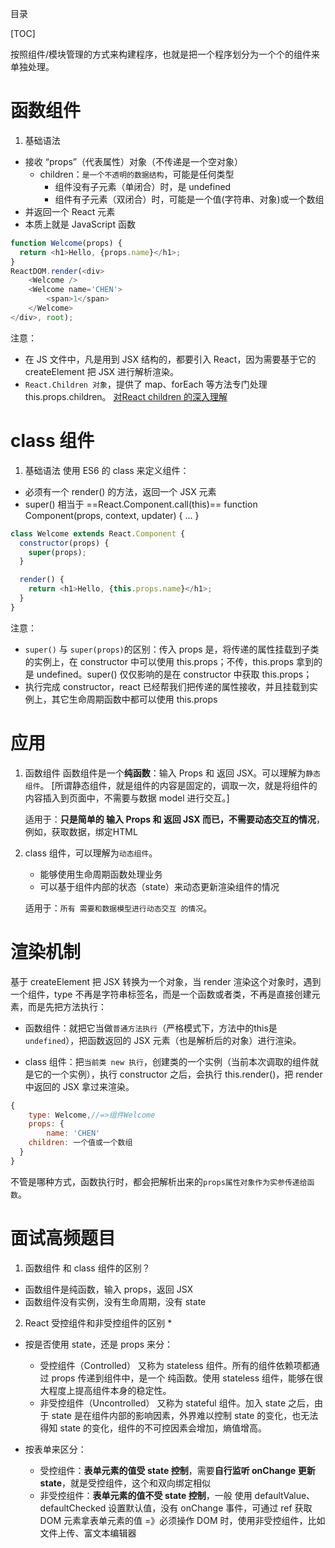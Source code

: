 目录

[TOC]

按照组件/模块管理的方式来构建程序，也就是把一个程序划分为一个个的组件来单独处理。

# 函数组件
1. 基础语法
- 接收 “props”（代表属性）对象（不传递是一个空对象）
  + children：`是一个不透明的数据结构`，可能是任何类型
    + 组件没有子元素（单闭合）时，是 undefined
    + 组件有子元素（双闭合）时，可能是一个值(字符串、对象)或一个数组
- 并返回一个 React 元素
- 本质上就是 JavaScript 函数
```js
function Welcome(props) {
  return <h1>Hello, {props.name}</h1>;
}
ReactDOM.render(<div>
    <Welcome />
    <Welcome name='CHEN'>
        <span>1</span>
    </Welcome>
</div>, root);
```
注意：
- 在 JS 文件中，凡是用到 JSX 结构的，都要引入 React，因为需要基于它的 createElement 把 JSX 进行解析渲染。
- `React.Children 对象`，提供了 map、forEach 等方法专门处理 this.props.children。 [对React children 的深入理解](https://www.jianshu.com/p/d1975493b5ea)


# class 组件
1. 基础语法
使用 ES6 的 class 来定义组件：
- 必须有一个 render() 的方法，返回一个 JSX 元素
- super() 相当于 ==React.Component.call(this)==
  function Component(props, context, updater) { ... }
  
```js
class Welcome extends React.Component {
  constructor(props) {
    super(props);
  }

  render() {
    return <h1>Hello, {this.props.name}</h1>;
  }
}
```
注意：
- `super()` 与 `super(props)`的区别：传入 props 是，将传递的属性挂载到子类的实例上，在 constructor 中可以使用 this.props；不传，this.props 拿到的是 undefined。super() 仅仅影响的是在 constructor 中获取 this.props；
- 执行完成 constructor，react 已经帮我们把传递的属性接收，并且挂载到实例上，其它生命周期函数中都可以使用 this.props

# 应用
1. 函数组件
函数组件是一个**纯函数**：输入 Props 和 返回 JSX。可以理解为`静态组件`。
[所谓静态组件，就是组件的内容是固定的，调取一次，就是将组件的内容插入到页面中，不需要与数据 model 进行交互。]

    适用于：**只是简单的 输入 Props 和 返回 JSX 而已，不需要动态交互的情况**，例如，获取数据，绑定HTML


2. class 组件，可以理解为`动态组件`。
    - 能够使用生命周期函数处理业务
    - 可以基于组件内部的状态（state）来动态更新渲染组件的情况

    适用于：`所有 需要和数据模型进行动态交互 的情况`。



# 渲染机制
基于 createElement 把 JSX 转换为一个对象，当 render 渲染这个对象时，遇到一个组件，type 不再是字符串标签名，而是一个函数或者类，不再是直接创建元素，而是先把方法执行：

- 函数组件：就把它当做`普通方法执行`（严格模式下，方法中的this是`undefined`），把函数返回的 JSX 元素（也是解析后的对象）进行渲染。

- class 组件：把`当前类 new 执行`，创建类的一个实例（当前本次调取的组件就是它的一个实例），执行 constructor 之后，会执行 this.render()，把 render 中返回的 JSX 拿过来渲染。

```js
{
	type: Welcome,//=>组件Welcome
	props: {
		name: 'CHEN'
    children: 一个值或一个数组
  }
}
```

不管是哪种方式，函数执行时，都会把解析出来的`props属性对象作为实参传递给函数`。







# 面试高频题目
1. 函数组件 和 class 组件的区别？
- 函数组件是纯函数，输入 props，返回 JSX
- 函数组件没有实例，没有生命周期，没有 state

2. React 受控组件和非受控组件的区别 *
- 按是否使用 state，还是 props 来分：
  + 受控组件（Controlled）
又称为 stateless 组件。所有的组件依赖项都通过 props 传递到组件中，是一个 纯函数。使用 stateless 组件，能够在很大程度上提高组件本身的稳定性。
  + 非受控组件（Uncontrolled）
又称为 stateful 组件。加入 state 之后，由于 state 是在组件内部的影响因素，外界难以控制 state 的变化，也无法得知 state 的变化，组件的不可控因素会增加，熵值增高。 

- 按表单来区分：
  + 受控组件：**表单元素的值受 state 控制**，需要**自行监听 onChange 更新 state**，就是受控组件，这个和双向绑定相似
  + 非受控组件：**表单元素的值不受 state 控制**，一般 使用 defaultValue、defaultChecked 设置默认值，没有 onChange 事件，可通过 ref 获取 DOM 元素拿表单元素的值
  =》必须操作 DOM 时，使用非受控组件，比如文件上传、富文本编辑器
  